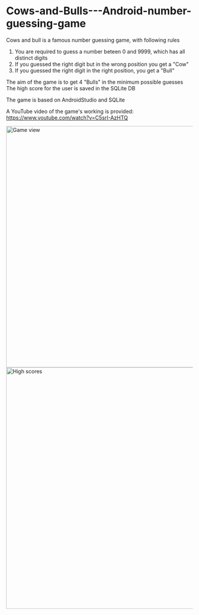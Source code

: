 # Cows-and-Bulls---Android-number-guessing-game

Cows and bull is a famous number guessing game, with following rules

1. You are required to guess a number beteen 0 and 9999, which has all distinct digits
2. If you guessed the right digit but in the wrong position you get a "Cow"
3. If you guessed the right digit in the right position, you get a "Bull"

The aim of the game is to get 4 "Bulls" in the minimum possible guesses
The high score for the user is saved in the SQLite DB

The game is based on AndroidStudio and SQLite

A YouTube video of the game's working is provided: https://www.youtube.com/watch?v=C5srI-AzHTQ


<p>
<a href="https://drive.google.com/uc?export=view&id=0By8hUJNS38zXN2ZRbGdlcEJlYjQ"><img src="https://drive.google.com/uc?export=view&id=0By8hUJNS38zXN2ZRbGdlcEJlYjQ" style="width: 650px; max-width: 100%; height: auto" title="Game view" /> 
  </p?
  
  
  <a href="https://drive.google.com/uc?export=view&id=0By8hUJNS38zXYzVyRG9pSDRzTWs"><img src="https://drive.google.com/uc?export=view&id=0By8hUJNS38zXYzVyRG9pSDRzTWs" style="width: 650px; max-width: 100%; height: auto" title="High scores" />
  

